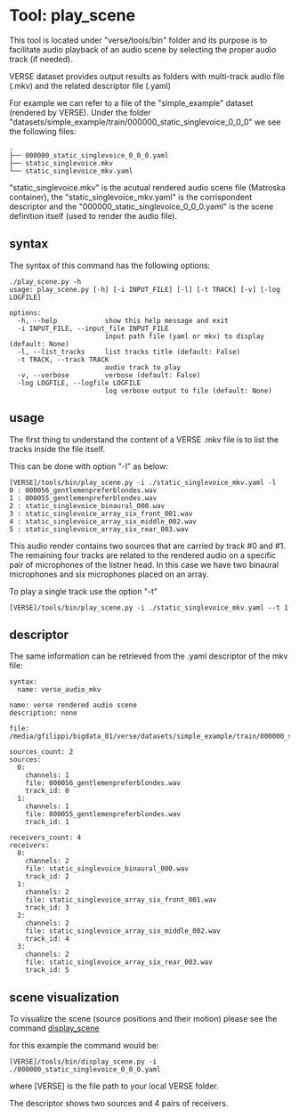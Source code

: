 # Tool: play_scene

This tool is located under "verse/tools/bin" folder and its purpose is to facilitate audio playback of an audio scene by selecting the proper audio track (if needed).

VERSE dataset provides output results as folders with multi-track audio file (.mkv) and the related descriptor file (.yaml)

For example we can refer to a file of the "simple_example" dataset (rendered by VERSE). Under the folder "datasets/simple_example/train/000000_static_singlevoice_0_0_0" we see the following files:

```
.
├── 000000_static_singlevoice_0_0_0.yaml
├── static_singlevoice.mkv
└── static_singlevoice_mkv.yaml
```

"static_singlevoice.mkv" is the acutual rendered audio scene file (Matroska container), the "static_singlevoice_mkv.yaml" is the corrispondent descriptor and the "000000_static_singlevoice_0_0_0.yaml" is the scene definition itself (used to render the audio file).

## syntax
The syntax of this command has the following options:

```
./play_scene.py -h
usage: play_scene.py [-h] [-i INPUT_FILE] [-l] [-t TRACK] [-v] [-log LOGFILE]

options:
  -h, --help            show this help message and exit
  -i INPUT_FILE, --input_file INPUT_FILE
                        input path file (yaml or mkv) to display (default: None)
  -l, --list_tracks     list tracks title (default: False)
  -t TRACK, --track TRACK
                        audio track to play
  -v, --verbose         verbose (default: False)
  -log LOGFILE, --logfile LOGFILE
                        log verbose output to file (default: None)
```

## usage

The first thing to understand the content of a VERSE .mkv file is to list the tracks inside the file itself.

This can be done with option "-l" as below:

```
[VERSE]/tools/bin/play_scene.py -i ./static_singlevoice_mkv.yaml -l
0 : 000056_gentlemenpreferblondes.wav
1 : 000055_gentlemenpreferblondes.wav
2 : static_singlevoice_binaural_000.wav
3 : static_singlevoice_array_six_front_001.wav
4 : static_singlevoice_array_six_middle_002.wav
5 : static_singlevoice_array_six_rear_003.wav
```

This audio render contains two sources that are carried by track #0 and #1. The remaining four tracks are related to the rendered audio on a specific pair of microphones of the listner head. In this case we have two binaural microphones and six microphones placed on an array.

To play a single track use the option "-t"

```
[VERSE]/tools/bin/play_scene.py -i ./static_singlevoice_mkv.yaml --t 1
```
## descriptor
The same information can be retrieved from the .yaml descriptor of the mkv file:

```
syntax:
  name: verse_audio_mkv

name: verse rendered audio scene
description: none

file: /media/gfilippi/bigdata_01/verse/datasets/simple_example/train/000000_static_singlevoice_0_0_0/static_singlevoice.mkv

sources_count: 2
sources:
  0:
    channels: 1
    file: 000056_gentlemenpreferblondes.wav
    track_id: 0
  1:
    channels: 1
    file: 000055_gentlemenpreferblondes.wav
    track_id: 1

receivers_count: 4
receivers:
  0:
    channels: 2
    file: static_singlevoice_binaural_000.wav
    track_id: 2
  1:
    channels: 2
    file: static_singlevoice_array_six_front_001.wav
    track_id: 3
  2:
    channels: 2
    file: static_singlevoice_array_six_middle_002.wav
    track_id: 4
  3:
    channels: 2
    file: static_singlevoice_array_six_rear_003.wav
    track_id: 5
```

## scene visualization
To visualize the scene (source positions and their motion) please see the command [display_scene](docs/display_scene.md)

for this example the command would be:

```
[VERSE]/tools/bin/display_scene.py -i ./000000_static_singlevoice_0_0_0.yaml
```
where [VERSE] is the file path to your local VERSE folder.

The descriptor shows two sources and 4 pairs of receivers.
